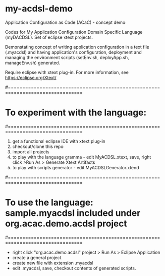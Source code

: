 # my-acdsl-demo
Application Configuration as Code (ACaC) - concept demo 

Codes for My Application Configuration Domain Specific Language (myDACDSL).  Set of eclipse xtext projects.  

Demonstating concept of writing application configuration in a text file (.myacdsl) and having application's configuration, deployment and managing the environment scripts (setEnv.sh, deployApp.sh, manageEnv.sh) generated.    

Require eclipse with xtext plug-in.  For more information, see https://eclipse.org/Xtext/ 

#================================================================================
# To experiment with the language:
#================================================================================
1. get a functional eclipse IDE with xtext plug-in 
2. checkout/clone this repo
3. import all projects
4. to play with the language gramma - edit MyACDSL.xtext, save, right click  >Run As > Generate Xtext Artifacts
5. to play with scripts generator - edit MyACDSLGenerator.xtend

#================================================================================
# To use the language: sample.myacdsl included under org.acac.demo.acdsl project
#================================================================================
- right click "org.acac.demo.acdsl" project > Run As > Eclipse Application
- create a general project
- create new file with extension .myacdsl
- edit .myacdsl, save, checkout contents of generated scripts.




